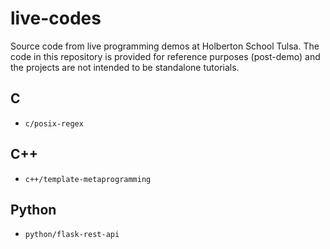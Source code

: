 # live-codes
Source code from live programming demos at Holberton School Tulsa. The code in this repository is provided for reference purposes (post-demo) and the projects are not intended to be standalone tutorials.

## C
- `c/posix-regex`

## C++
- `c++/template-metaprogramming`

## Python
- `python/flask-rest-api`
